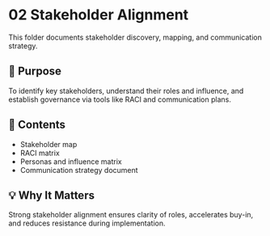 # 02 Stakeholder Alignment

This folder documents stakeholder discovery, mapping, and communication strategy.

## 📌 Purpose
To identify key stakeholders, understand their roles and influence, and establish governance via tools like RACI and communication plans.

## 📄 Contents
- Stakeholder map
- RACI matrix
- Personas and influence matrix
- Communication strategy document

## 💡 Why It Matters
Strong stakeholder alignment ensures clarity of roles, accelerates buy-in, and reduces resistance during implementation.
